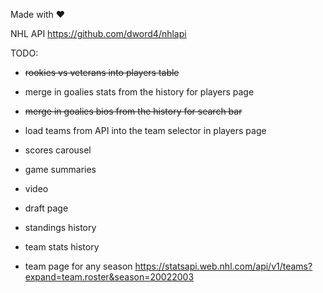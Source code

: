 Made with ❤️


NHL API
https://github.com/dword4/nhlapi


TODO:
- ~~rookies vs veterans into players table~~
- merge in goalies stats from the history for players page
- ~~merge in goalies bios from the history for search bar~~
- load teams from API into the team selector in players page

- scores carousel
- game summaries
- video
- draft page

- standings history
- team stats history
- team page for any season
https://statsapi.web.nhl.com/api/v1/teams?expand=team.roster&season=20022003
